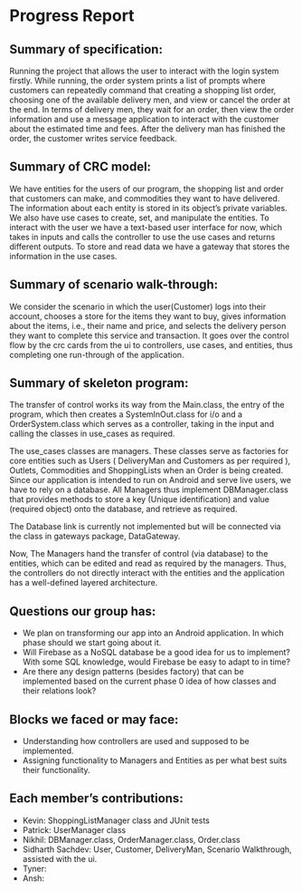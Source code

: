 # Progress Report

## Summary of specification: 
Running the project that allows the user to interact with the login system firstly. While running, the order system prints a list of prompts where customers can repeatedly command that creating a shopping list order, choosing one of the available delivery men, and view or cancel the order at the end. In terms of delivery men, they wait for an order, then view the order information and use a message application to interact with the customer about the estimated time and fees. After the delivery man has finished the order, the customer writes service feedback.

## Summary of CRC model:
We have entities for the users of our program, the shopping list and order that customers can make, and commodities they want to have delivered. The information about each entity is stored in its object’s private variables. We also have use cases to create, set, and manipulate the entities. To interact with the user we have a text-based user interface for now, which takes in inputs and calls the controller to use the use cases and returns different outputs. To store and read data we have a gateway that stores the information in the use cases.

## Summary of scenario walk-through:
We consider the scenario in which the user(Customer) logs into their account, chooses a store for the items they want to buy, gives information about the items, i.e., their name and price, and selects the delivery person they want to complete this service and transaction. It goes over the control flow by the crc cards from the ui to controllers, use cases, and entities, thus completing one run-through of the application.

## Summary of skeleton program:
The transfer of control works its way from the Main.class, the entry of the program, which then creates a SystemInOut.class for i/o and a OrderSystem.class which serves as a controller, taking in the input and calling the classes in use_cases as required.

The use_cases classes are managers. These classes serve as factories for core entities such as Users ( DeliveryMan and Customers as per required ), Outlets, Commodities and ShoppingLists when an Order is being created. Since our application is intended to run on Android and serve live users, we have to rely on a database. All Managers thus implement DBManager.class that provides methods to store a key (Unique identification) and value (required object) onto the database, and retrieve as required.

The Database link is currently not implemented but will be connected via the class in gateways package, DataGateway.

Now, The Managers hand the transfer of control (via database) to the entities, which can be edited and read as required by the managers. Thus, the controllers do not directly interact with the entities and the application has a well-defined layered architecture.

## Questions our group has:

* We plan on transforming our app into an Android application. In which phase should we start going about it.
* Will Firebase as a NoSQL database be a good idea for us to implement? With some SQL knowledge, would Firebase be easy to adapt to in time?
* Are there any design patterns (besides factory) that can be implemented based on the current phase 0 idea of how classes and their relations look?

## Blocks we faced or may face:
* Understanding how controllers are used and supposed to be implemented.
* Assigning functionality to Managers and Entities as per what best suits their functionality.

## Each member’s contributions:
- Kevin: ShoppingListManager class and JUnit tests
- Patrick: UserManager class
- Nikhil: DBManager.class, OrderManager.class, Order.class
- Sidharth Sachdev: User, Customer, DeliveryMan, Scenario Walkthrough, assisted with the ui.
- Tyner:
- Ansh:
